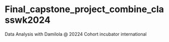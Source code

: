 # Final_capstone_project_combine_classwk2024
Data Analysis with Damilola @ 20224 Cohort incubator international 
